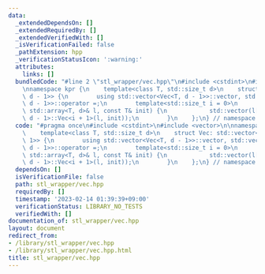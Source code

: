 ```yaml
---
data:
  _extendedDependsOn: []
  _extendedRequiredBy: []
  _extendedVerifiedWith: []
  _isVerificationFailed: false
  _pathExtension: hpp
  _verificationStatusIcon: ':warning:'
  attributes:
    links: []
  bundledCode: "#line 2 \"stl_wrapper/vec.hpp\"\n#include <cstdint>\n#include <vector>\n\
    \nnamespace kpr {\n    template<class T, std::size_t d>\n    struct Vec: std::vector<Vec<T,\
    \ d - 1>> {\n        using std::vector<Vec<T, d - 1>>::vector, std::vector<Vec<T,\
    \ d - 1>>::operator =;\n        template<std::size_t i = 0>\n        Vec(const\
    \ std::array<T, d>& l, const T& init) {\n            std::vector(l[i], Vec<T,\
    \ d - 1>::Vec<i + 1>(l, init));\n        }\n    };\n} // namespace kpr\n"
  code: "#pragma once\n#include <cstdint>\n#include <vector>\n\nnamespace kpr {\n\
    \    template<class T, std::size_t d>\n    struct Vec: std::vector<Vec<T, d -\
    \ 1>> {\n        using std::vector<Vec<T, d - 1>>::vector, std::vector<Vec<T,\
    \ d - 1>>::operator =;\n        template<std::size_t i = 0>\n        Vec(const\
    \ std::array<T, d>& l, const T& init) {\n            std::vector(l[i], Vec<T,\
    \ d - 1>::Vec<i + 1>(l, init));\n        }\n    };\n} // namespace kpr\n"
  dependsOn: []
  isVerificationFile: false
  path: stl_wrapper/vec.hpp
  requiredBy: []
  timestamp: '2023-02-14 01:39:39+09:00'
  verificationStatus: LIBRARY_NO_TESTS
  verifiedWith: []
documentation_of: stl_wrapper/vec.hpp
layout: document
redirect_from:
- /library/stl_wrapper/vec.hpp
- /library/stl_wrapper/vec.hpp.html
title: stl_wrapper/vec.hpp
---
```


